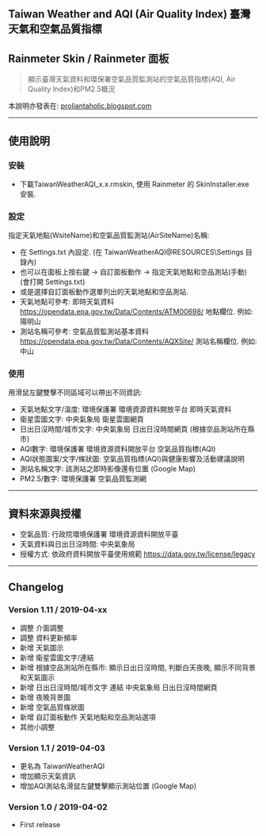 ## Taiwan Weather and AQI (Air Quality Index) 臺灣天氣和空氣品質指標
## Rainmeter Skin / Rainmeter 面板
> 顯示臺灣天氣資料和環保署空氣品質監測站的空氣品質指標(AQI, Air Quality Index)和PM2.5概況

本說明亦發表在: [proliantaholic.blogspot.com](https://proliantaholic.blogspot.com/2019/04/TaiwanWeatherAQI.html)

----
## 使用說明

### 安裝
* 下載TaiwanWeatherAQI_x.x.rmskin, 使用 Rainmeter 的 SkinInstaller.exe 安裝.

### 設定
指定天氣地點(WsiteName)和空氣品質監測站(AirSiteName)名稱:
* 在 Settings.txt 內設定. (在 TaiwanWeatherAQI\@RESOURCES\Settings 目錄內)
* 也可以在面板上按右鍵 -> 自訂面板動作 -> 指定天氣地點和空品測站(手動) (會打開 Settings.txt)
* 或是選擇自訂面板動作選單列出的天氣地點和空品測站.
* 天氣地點可參考: 即時天氣資料 https://opendata.epa.gov.tw/Data/Contents/ATM00698/ 地點欄位. 例如: 陽明山
* 測站名稱可參考: 空氣品質監測站基本資料 https://opendata.epa.gov.tw/Data/Contents/AQXSite/ 測站名稱欄位. 例如:中山

### 使用
用滑鼠左鍵雙擊不同區域可以帶出不同資訊:
* 天氣地點文字/溫度: 環境保護署 環境資源資料開放平台 即時天氣資料
* 衛星雲圖文字: 中央氣象局 衛星雲圖網頁
* 日出日沒時間/城市文字: 中央氣象局 日出日沒時間網頁 (根據空品測站所在縣市)
* AQI數字: 環境保護署 環境資源資料開放平台 空氣品質指標(AQI)
* AQI狀態圖案/文字/條狀圖: 空氣品質指標(AQI)與健康影響及活動建議說明
* 測站名稱文字: 該測站之即時影像還有位置 (Google Map)
* PM2.5/數字: 環境保護署 空氣品質監測網

----
## 資料來源與授權
* 空氣品質: 行政院環境保護署 環境資源資料開放平臺
* 天氣資料與日出日沒時間: 中央氣象局
* 授權方式: 依政府資料開放平臺使用規範 https://data.gov.tw/license/legacy

----
## Changelog
### Version 1.11 / 2019-04-xx
* 調整 介面調整
* 調整 資料更新頻率
* 新增 天氣圖示
* 新增 衛星雲圖文字/連結
* 新增 根據空品測站所在縣市: 顯示日出日沒時間, 判斷白天夜晚, 顯示不同背景和天氣圖示
* 新增 日出日沒時間/城市文字 連結 中央氣象局 日出日沒時間網頁
* 新增 夜晚背景圖
* 新增 空氣品質條狀圖
* 新增 自訂面板動作 天氣地點和空品測站選項
* 其他小調整

### Version 1.1 / 2019-04-03
* 更名為 TaiwanWeatherAQI
* 增加顯示天氣資訊
* 增加AQI測站名滑鼠左鍵雙擊顯示測站位置 (Google Map)

### Version 1.0 / 2019-04-02
* First release